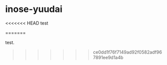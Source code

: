 # inose-yuudai
<<<<<<< HEAD
 test
 
=======

test. 
>>>>>>> ce0dd1f76f7149ad92f0582adf967891ee9d1a4b
